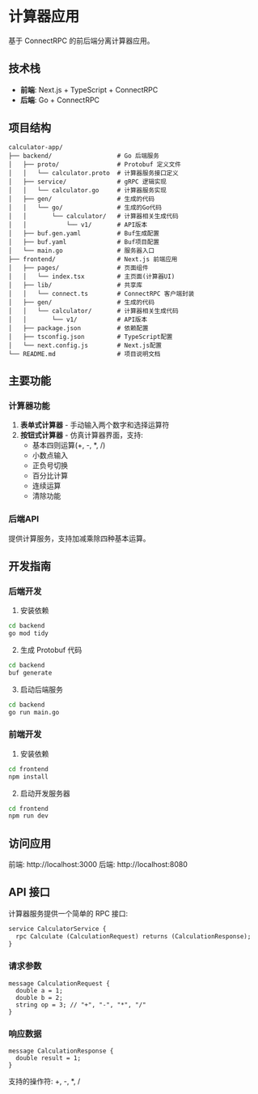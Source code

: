# 计算器应用

基于 ConnectRPC 的前后端分离计算器应用。

## 技术栈

- **前端**: Next.js + TypeScript + ConnectRPC
- **后端**: Go + ConnectRPC

## 项目结构

```
calculator-app/
├── backend/                  # Go 后端服务
│   ├── proto/                # Protobuf 定义文件
│   │   └── calculator.proto  # 计算器服务接口定义
│   ├── service/              # gRPC 逻辑实现
│   │   └── calculator.go     # 计算器服务实现
│   ├── gen/                  # 生成的代码
│   │   └── go/               # 生成的Go代码
│   │       └── calculator/   # 计算器相关生成代码
│   │           └── v1/       # API版本
│   ├── buf.gen.yaml          # Buf生成配置
│   ├── buf.yaml              # Buf项目配置
│   └── main.go               # 服务器入口
├── frontend/                 # Next.js 前端应用
│   ├── pages/                # 页面组件
│   │   └── index.tsx         # 主页面(计算器UI)
│   ├── lib/                  # 共享库
│   │   └── connect.ts        # ConnectRPC 客户端封装
│   ├── gen/                  # 生成的代码
│   │   └── calculator/       # 计算器相关生成代码
│   │       └── v1/           # API版本
│   ├── package.json          # 依赖配置
│   ├── tsconfig.json         # TypeScript配置
│   └── next.config.js        # Next.js配置
└── README.md                 # 项目说明文档
```

## 主要功能

### 计算器功能
1. **表单式计算器** - 手动输入两个数字和选择运算符
2. **按钮式计算器** - 仿真计算器界面，支持:
   - 基本四则运算(+, -, *, /)
   - 小数点输入
   - 正负号切换
   - 百分比计算
   - 连续运算
   - 清除功能

### 后端API
提供计算服务，支持加减乘除四种基本运算。

## 开发指南

### 后端开发

1. 安装依赖

```bash
cd backend
go mod tidy
```

2. 生成 Protobuf 代码

```bash
cd backend
buf generate
```

3. 启动后端服务

```bash
cd backend
go run main.go
```

### 前端开发

1. 安装依赖

```bash
cd frontend
npm install
```

2. 启动开发服务器

```bash
cd frontend
npm run dev
```

## 访问应用

前端: http://localhost:3000
后端: http://localhost:8080

## API 接口

计算器服务提供一个简单的 RPC 接口:

```proto
service CalculatorService {
  rpc Calculate (CalculationRequest) returns (CalculationResponse);
}
```

### 请求参数
```
message CalculationRequest {
  double a = 1;
  double b = 2;
  string op = 3; // "+", "-", "*", "/"
}
```

### 响应数据
```
message CalculationResponse {
  double result = 1;
}
```

支持的操作符: +, -, *, / 